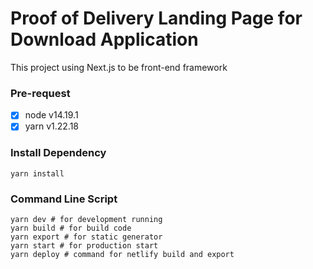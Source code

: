 # Proof of Delivery Landing Page for Download Application
This project using Next.js to be front-end framework

### Pre-request
- [x] node v14.19.1
- [X] yarn v1.22.18

### Install Dependency
```
yarn install
```

### Command Line Script
```
yarn dev # for development running
yarn build # for build code
yarn export # for static generator
yarn start # for production start
yarn deploy # command for netlify build and export
```
